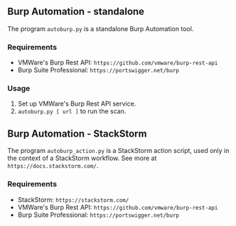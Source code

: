 ## Burp Automation - standalone
The program `autoburp.py` is a standalone Burp Automation tool.

### Requirements
* VMWare's Burp Rest API: `https://github.com/vmware/burp-rest-api`
* Burp Suite Professional: `https://portswigger.net/burp`

### Usage

1. Set up VMWare's Burp Rest API service.
2. `autoburp.py [ url ]` to run the scan.

## Burp Automation - StackStorm
The program `autoburp_action.py` is a StackStorm action script, used only in the context of a StackStorm workflow.
See more at `https://docs.stackstorm.com/`.

### Requirements
* StackStorm: `https://stackstorm.com/`
* VMWare's Burp Rest API: `https://github.com/vmware/burp-rest-api`
* Burp Suite Professional: `https://portswigger.net/burp`
